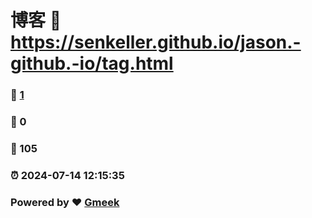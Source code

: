 # 博客 :link: https://senkeller.github.io/jason.-github.-io/tag.html 
### :page_facing_up: [1](https://senkeller.github.io/jason.-github.-io/tag.html/tag.html) 
### :speech_balloon: 0 
### :hibiscus: 105 
### :alarm_clock: 2024-07-14 12:15:35 
### Powered by :heart: [Gmeek](https://github.com/Meekdai/Gmeek)
